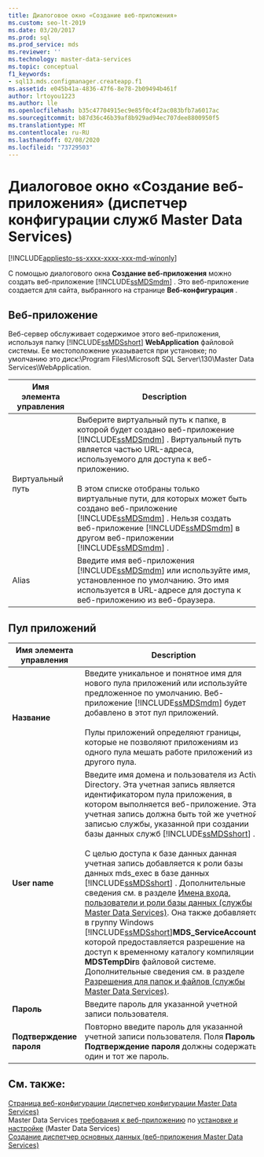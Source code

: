 ```yaml
---
title: Диалоговое окно «Создание веб-приложения»
ms.custom: seo-lt-2019
ms.date: 03/20/2017
ms.prod: sql
ms.prod_service: mds
ms.reviewer: ''
ms.technology: master-data-services
ms.topic: conceptual
f1_keywords:
- sql13.mds.configmanager.createapp.f1
ms.assetid: e045b41a-4836-47f6-8e78-2b09494b461f
author: lrtoyou1223
ms.author: lle
ms.openlocfilehash: b35c47704915ec9e85f0c4f2ac083bfb7a6017ac
ms.sourcegitcommit: b87d36c46b39af8b929ad94ec707dee8800950f5
ms.translationtype: MT
ms.contentlocale: ru-RU
ms.lasthandoff: 02/08/2020
ms.locfileid: "73729503"
---
```

# <a name="create-web-application-dialog-box-master-data-services-configuration-manager"></a>Диалоговое окно «Создание веб-приложения» (диспетчер конфигурации служб Master Data Services)

[!INCLUDE[appliesto-ss-xxxx-xxxx-xxx-md-winonly](../includes/appliesto-ss-xxxx-xxxx-xxx-md-winonly.md)]

  С помощью диалогового окна **Создание веб-приложения** можно создать веб-приложение [!INCLUDE[ssMDSmdm](../includes/ssmdsmdm-md.md)] . Это веб-приложение создается для сайта, выбранного на странице **Веб-конфигурация** .  
  
## <a name="web-application"></a>Веб-приложение  
 Веб-сервер обслуживает содержимое этого веб-приложения, используя папку [!INCLUDE[ssMDSshort](../includes/ssmdsshort-md.md)] **WebApplication** файловой системы. Ее местоположение указывается при установке; по умолчанию это *диск*:\Program Files\Microsoft SQL Server\130\Master Data Services\WebApplication.  
  
|Имя элемента управления|Description|  
|------------------|-----------------|  
|Виртуальный путь|Выберите виртуальный путь к папке, в которой будет создано веб-приложение [!INCLUDE[ssMDSmdm](../includes/ssmdsmdm-md.md)] . Виртуальный путь является частью URL-адреса, используемого для доступа к веб-приложению.<br /><br /> В этом списке отобраны только виртуальные пути, для которых может быть создано веб-приложение [!INCLUDE[ssMDSmdm](../includes/ssmdsmdm-md.md)] . Нельзя создать веб-приложение [!INCLUDE[ssMDSmdm](../includes/ssmdsmdm-md.md)] в другом веб-приложении [!INCLUDE[ssMDSmdm](../includes/ssmdsmdm-md.md)] .|  
|Alias|Введите имя веб-приложения [!INCLUDE[ssMDSmdm](../includes/ssmdsmdm-md.md)] или используйте имя, установленное по умолчанию. Это имя используется в URL-адресе для доступа к веб-приложению из веб-браузера.|  
  
## <a name="application-pool"></a>Пул приложений  
  
|Имя элемента управления|Description|  
|------------------|-----------------|  
|**Название**|Введите уникальное и понятное имя для нового пула приложений или используйте предложенное по умолчанию. Веб-приложение [!INCLUDE[ssMDSmdm](../includes/ssmdsmdm-md.md)] будет добавлено в этот пул приложений.<br /><br /> Пулы приложений определяют границы, которые не позволяют приложениям из одного пула мешать работе приложений из другого пула.|  
|**User name**|Введите имя домена и пользователя из Active Directory. Эта учетная запись является идентификатором пула приложения, в котором выполняется веб-приложение. Эта учетная запись должна быть той же учетной записью службы, указанной при создании базы данных служб [!INCLUDE[ssMDSshort](../includes/ssmdsshort-md.md)] .<br /><br /> С целью доступа к базе данных данная учетная запись добавляется к роли базы данных mds_exec в базе данных [!INCLUDE[ssMDSshort](../includes/ssmdsshort-md.md)] . Дополнительные сведения см. в разделе [Имена входа, пользователи и роли базы данных (службы Master Data Services)](../master-data-services/database-logins-users-and-roles-master-data-services.md). Она также добавляется в группу Windows [!INCLUDE[ssMDSshort](../includes/ssmdsshort-md.md)]**MDS_ServiceAccounts**, которой предоставляется разрешение на доступ к временному каталогу компиляции **MDSTempDir**в файловой системе. Дополнительные сведения см. в разделе [Разрешения для папок и файлов (службы Master Data Services)](../master-data-services/folder-and-file-permissions-master-data-services.md).|  
|**Пароль**|Введите пароль для указанной учетной записи пользователя.|  
|**Подтверждение пароля**|Повторно введите пароль для указанной учетной записи пользователя. Поля **Пароль** и **Подтверждение пароля** должны содержать один и тот же пароль.|  
  
## <a name="see-also"></a>См. также:  
 [Страница веб-конфигурации &#40;диспетчер конфигурации Master Data Services&#41;](../master-data-services/web-configuration-page-master-data-services-configuration-manager.md)   
Master Data Services [требования к веб-приложению](../master-data-services/install-windows/web-application-requirements-master-data-services.md) по [установке и настройке](../master-data-services/master-data-services-installation-and-configuration.md) &#40;Master Data Services&#41;   
 [Создание диспетчер основных данных &#40;веб-приложения Master Data Services&#41;](../master-data-services/install-windows/create-a-master-data-manager-web-application-master-data-services.md)  
  
  
